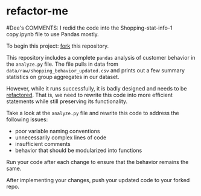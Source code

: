 # refactor-me
#Dee's COMMENTS: I redid the code into the Shopping-stat-info-1 copy.ipynb file to use Pandas mostly.

To begin this project: [fork](https://docs.github.com/en/get-started/quickstart/fork-a-repo) this repository. 

This repository includes a complete `pandas` analysis of customer behavior in the `analyze.py` file. The file pulls in data from `data/raw/shopping_behavior_updated.csv` and prints out a few summary statistics on group aggregates in our dataset. 

However, while it runs successfully, it is badly designed and needs to be [refactored](https://www.techtarget.com/searchapparchitecture/definition/refactoring). That is, we need to rewrite this code into more efficient statements while still preserving its functionality. 

Take a look at the `analyze.py` file and rewrite this code to address the following issues:

* poor variable naming conventions
* unnecessarily complex lines of code
* insufficient comments
* behavior that should be modularized into functions

Run your code after each change to ensure that the behavior remains the same. 

After implementing your changes, push your updated code to your forked repo.

